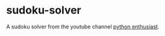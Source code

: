 # sudoku-solver
A sudoku solver from the youtube channel [python enthusiast](https://www.youtube.com/c/Pythonenthusiast).
